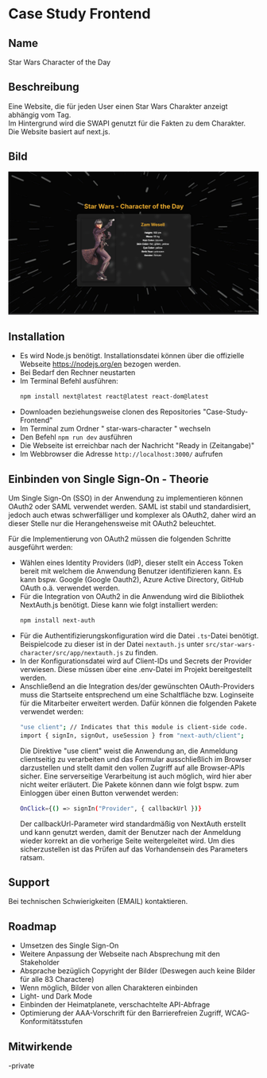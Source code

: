 # Case Study Frontend

## Name
Star Wars Character of the Day

## Beschreibung
Eine Website, die für jeden User einen Star Wars Charakter anzeigt abhängig vom Tag.  
Im Hintergrund wird die SWAPI genutzt für die Fakten zu dem Charakter.  
Die Website basiert auf next.js.  

## Bild
![Bild von der Webseite mit einem Charakter und zusätzlichen Informationen](SWCotD.png)

## Installation
- Es wird Node.js benötigt. Installationsdatei können über die offizielle Webseite https://nodejs.org/en  bezogen werden. 
- Bei Bedarf den Rechner neustarten  
- Im Terminal Befehl ausführen: 
  ```bash
  npm install next@latest react@latest react-dom@latest
  ```  
- Downloaden beziehungsweise clonen des Repositories "Case-Study-Frontend"  
- Im Terminal zum Ordner " star-wars-character " wechseln  
- Den Befehl `npm run dev`  ausführen  
- Die Webseite ist erreichbar nach der Nachricht "Ready in (Zeitangabe)"  
- Im Webbrowser die Adresse `http://localhost:3000/` aufrufen  

## Einbinden von Single Sign-On - Theorie
Um Single Sign-On (SSO) in der Anwendung zu implementieren können OAuth2 oder SAML verwendet werden. SAML ist stabil und standardisiert, jedoch auch etwas schwerfälliger und komplexer als OAuth2, daher wird an dieser Stelle nur die Herangehensweise mit OAuth2 beleuchtet. 

Für die Implementierung von OAuth2 müssen die folgenden Schritte ausgeführt werden: 
- Wählen eines Identity Providers (IdP), dieser stellt ein Access Token bereit mit welchem die Anwendung Benutzer identifizieren kann. Es kann bspw. Google (Google Oauth2), Azure Active Directory, GitHub OAuth o.ä. verwendet werden. 
- Für die Integration von OAuth2 in die Anwendung wird die Bibliothek NextAuth.js benötigt. Diese kann wie folgt installiert werden: 
  ```bash
  npm install next-auth
  ```
- Für die Authentifizierungskonfiguration wird die Datei `.ts`-Datei benötigt. Beispielcode zu dieser ist in der Datei `nextauth.js` unter `src/star-wars-character/src/app/nextauth.js` zu finden. 
-  In der Konfigurationsdatei wird auf Client-IDs und Secrets der Provider verwiesen. Diese müssen über eine .env-Datei im Projekt bereitgestellt werden.
- Anschließend an die Integration des/der gewünschten OAuth-Providers muss die Startseite entsprechend um eine Schaltfläche bzw. Loginseite für die Mitarbeiter erweitert werden. Dafür können die folgenden Pakete verwendet werden:
  ```bash
  "use client"; // Indicates that this module is client-side code.
  import { signIn, signOut, useSession } from "next-auth/client";
  ```
  Die Direktive "use client" weist die Anwendung an, die Anmeldung clientseitig zu verarbeiten und das Formular ausschließlich im Browser darzustellen und stellt damit den vollen Zugriff auf alle Browser-APIs sicher. Eine serverseitige Verarbeitung ist auch möglich, wird hier aber nicht weiter erläutert. 
  Die Pakete können dann wie folgt bspw. zum Einloggen über einen Button verwendet werden: 
  ```bash
  OnClick={() => signIn("Provider", { callbackUrl })}
  ```
  Der callbackUrl-Parameter wird standardmäßig von NextAuth erstellt und kann genutzt werden, damit der Benutzer nach der Anmeldung wieder korrekt an die vorherige Seite weitergeleitet wird. Um dies sicherzustellen ist das Prüfen auf das Vorhandensein des Parameters ratsam. 

## Support
Bei technischen Schwierigkeiten (EMAIL) kontaktieren.  

## Roadmap
- Umsetzen des Single Sign-On  
- Weitere Anpassung der Webseite nach Absprechung mit den Stakeholder  
- Absprache bezüglich Copyright der Bilder (Deswegen auch keine Bilder für alle 83 Charactere)  
- Wenn möglich, Bilder von allen Charakteren einbinden  
- Light- und Dark Mode  
- Einbinden der Heimatplanete, verschachtelte API-Abfrage  
- Optimierung der AAA-Vorschrift für den Barrierefreien Zugriff, WCAG-Konformitätsstufen  

## Mitwirkende 
-private 
